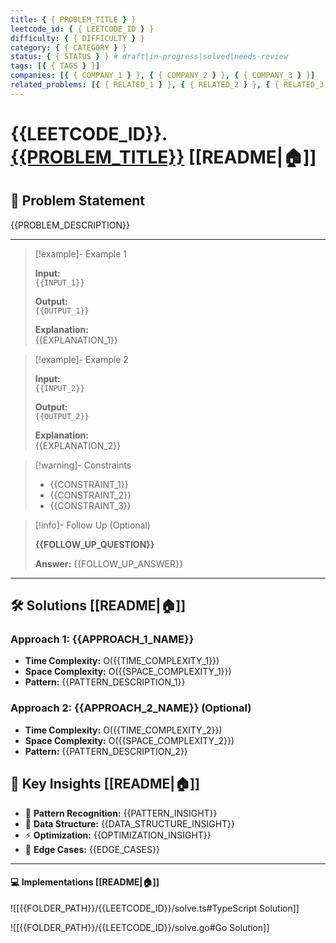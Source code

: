 ```yaml
---
title: { { PROBLEM_TITLE } }
leetcode_id: { { LEETCODE_ID } }
difficulty: { { DIFFICULTY } }
category: { { CATEGORY } }
status: { { STATUS } } # draft|in-progress|solved|needs-review
tags: [{ { TAGS } }]
companies: [{ { COMPANY_1 } }, { { COMPANY_2 } }, { { COMPANY_3 } }]
related_problems: [{ { RELATED_1 } }, { { RELATED_2 } }, { { RELATED_3 } }]
---
```


# {{LEETCODE_ID}}. [{{PROBLEM_TITLE}}](https://leetcode.com/problems/{{PROBLEM_SLUG}}/description/) [[README|🏠]]

## 📝 Problem Statement

{{PROBLEM_DESCRIPTION}}

---

> [!example]- Example 1
>
> **Input:**  
> `{{INPUT_1}}`
>
> **Output:**  
> `{{OUTPUT_1}}`
>
> **Explanation:**  
> {{EXPLANATION_1}}

> [!example]- Example 2
>
> **Input:**  
> `{{INPUT_2}}`
>
> **Output:**  
> `{{OUTPUT_2}}`
>
> **Explanation:**  
> {{EXPLANATION_2}}

> [!warning]- Constraints
>
> - {{CONSTRAINT_1}}
> - {{CONSTRAINT_2}}
> - {{CONSTRAINT_3}}

> [!info]- Follow Up (Optional)
>
> **{{FOLLOW_UP_QUESTION}}**
>
> **Answer:** {{FOLLOW_UP_ANSWER}}

---

## 🛠️ Solutions [[README|🏠]]

### Approach 1: {{APPROACH_1_NAME}}

- **Time Complexity:** O({{TIME_COMPLEXITY_1}})
- **Space Complexity:** O({{SPACE_COMPLEXITY_1}})
- **Pattern:** {{PATTERN_DESCRIPTION_1}}

### Approach 2: {{APPROACH_2_NAME}} (Optional)

- **Time Complexity:** O({{TIME_COMPLEXITY_2}})
- **Space Complexity:** O({{SPACE_COMPLEXITY_2}})
- **Pattern:** {{PATTERN_DESCRIPTION_2}}

## 🔑 Key Insights [[README|🏠]]

- 🧠 **Pattern Recognition:** {{PATTERN_INSIGHT}}
- 🔧 **Data Structure:** {{DATA_STRUCTURE_INSIGHT}}
- ⚡ **Optimization:** {{OPTIMIZATION_INSIGHT}}
- 🎯 **Edge Cases:** {{EDGE_CASES}}

---

#### 💻 Implementations [[README|🏠]]

![[{{FOLDER_PATH}}/{{LEETCODE_ID}}/solve.ts#TypeScript Solution]]

![[{{FOLDER_PATH}}/{{LEETCODE_ID}}/solve.go#Go Solution]]
